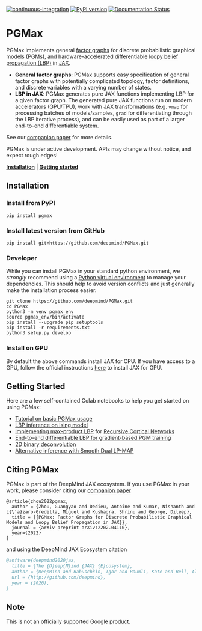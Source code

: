 [![continuous-integration](https://github.com/deepmind/PGMax/actions/workflows/ci.yaml/badge.svg)](https://github.com/deepmind/PGMax/actions/workflows/ci.yaml)
[![PyPI version](https://badge.fury.io/py/pgmax.svg)](https://badge.fury.io/py/pgmax)
[![Documentation Status](https://readthedocs.org/projects/pgmax/badge/?version=latest)](https://pgmax.readthedocs.io/en/latest/?badge=latest)

# PGMax

PGMax implements general [factor graphs](https://en.wikipedia.org/wiki/Factor_graph)
for discrete probabilistic graphical models (PGMs), and
hardware-accelerated differentiable [loopy belief propagation (LBP)](https://en.wikipedia.org/wiki/Belief_propagation)
in [JAX](https://jax.readthedocs.io/en/latest/).

- **General factor graphs**: PGMax supports easy specification of general
factor graphs with potentially complicated topology, factor definitions,
and discrete variables with a varying number of states.
- **LBP in JAX**: PGMax generates pure JAX functions implementing LBP for a
given factor graph. The generated pure JAX functions run on modern accelerators
(GPU/TPU), work with JAX transformations
(e.g. `vmap` for processing batches of models/samples,
`grad` for differentiating through the LBP iterative process),
and can be easily used as part of a larger end-to-end differentiable system.

See our [companion paper](https://arxiv.org/abs/2202.04110) for more details.

PGMax is under active development. APIs may change without notice,
and expect rough edges!

[**Installation**](#installation)
| [**Getting started**](#getting-started)

## Installation

### Install from PyPI
```
pip install pgmax
```

### Install latest version from GitHub
```
pip install git+https://github.com/deepmind/PGMax.git
```

### Developer
While you can install PGMax in your standard python environment,
we *strongly* recommend using a
[Python virtual environment](https://docs.python.org/3/tutorial/venv.html)
to manage your dependencies. This should help to avoid version conflicts and
just generally make the installation process easier.

```
git clone https://github.com/deepmind/PGMax.git
cd PGMax
python3 -m venv pgmax_env
source pgmax_env/bin/activate
pip install --upgrade pip setuptools
pip install -r requirements.txt
python3 setup.py develop
```

### Install on GPU

By default the above commands install JAX for CPU. If you have access to a GPU, 
follow the official instructions [here](https://github.com/google/jax#pip-installation-gpu-cuda)
to install JAX for GPU.

## Getting Started


Here are a few self-contained Colab notebooks to help you get started on using PGMax:

- [Tutorial on basic PGMax usage](https://colab.research.google.com/github/deepmind/PGMax/blob/master/examples/rbm.ipynb)
- [LBP inference on Ising model](https://colab.research.google.com/github/deepmind/PGMax/blob/master/examples/ising_model.ipynb)
- [Implementing max-product LBP](https://colab.research.google.com/github/deepmind/PGMax/blob/master/examples/rcn.ipynb)
for [Recursive Cortical Networks](https://www.science.org/doi/10.1126/science.aag2612)
- [End-to-end differentiable LBP for gradient-based PGM training](https://colab.research.google.com/github/deepmind/PGMax/blob/master/examples/gmrf.ipynb)
- [2D binary deconvolution](https://colab.research.google.com/github/deepmind/PGMax/blob/master/examples/pmp_binary_deconvolution.ipynb)
- [Alternative inference with Smooth Dual LP-MAP](https://colab.research.google.com/github/deepmind/PGMax/blob/master/examples/sdlp_examples.ipynb)

## Citing PGMax

PGMax is part of the DeepMind JAX ecosystem. If you use PGMax in your work, please consider citing our [companion paper](https://arxiv.org/abs/2202.04110)
```
@article{zhou2022pgmax,
  author = {Zhou, Guangyao and Dedieu, Antoine and Kumar, Nishanth and L{\'a}zaro-Gredilla, Miguel and Kushagra, Shrinu and George, Dileep},
  title = {{PGMax: Factor Graphs for Discrete Probabilistic Graphical Models and Loopy Belief Propagation in JAX}},
  journal = {arXiv preprint arXiv:2202.04110},
  year={2022}
}
```
and using the DeepMind JAX Ecosystem citation
```bibtex
@software{deepmind2020jax,
  title = {The {D}eep{M}ind {JAX} {E}cosystem},
  author = {DeepMind and Babuschkin, Igor and Baumli, Kate and Bell, Alison and Bhupatiraju, Surya and Bruce, Jake and Buchlovsky, Peter and Budden, David and Cai, Trevor and Clark, Aidan and Danihelka, Ivo and Dedieu, Antoine and Fantacci, Claudio and Godwin, Jonathan and Jones, Chris and Hemsley, Ross and Hennigan, Tom and Hessel, Matteo and Hou, Shaobo and Kapturowski, Steven and Keck, Thomas and Kemaev, Iurii and King, Michael and Kunesch, Markus and Martens, Lena and Merzic, Hamza and Mikulik, Vladimir and Norman, Tamara and Papamakarios, George and Quan, John and Ring, Roman and Ruiz, Francisco and Sanchez, Alvaro and Sartran, Laurent and Schneider, Rosalia and Sezener, Eren and Spencer, Stephen and Srinivasan, Srivatsan and Stanojevi\'{c}, Milo\v{s} and Stokowiec, Wojciech and Wang, Luyu and Zhou, Guangyao and Viola, Fabio},
  url = {http://github.com/deepmind},
  year = {2020},
}
```


## Note

This is not an officially supported Google product.
